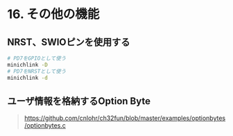 # 16. その他の機能

## NRST、SWIOピンを使用する

```sh
# PD7をGPIOとして使う
minichlink -D
# PD7をNRSTとして使う
minichlink -d
```

## ユーザ情報を格納するOption Byte

> https://github.com/cnlohr/ch32fun/blob/master/examples/optionbytes/optionbytes.c
